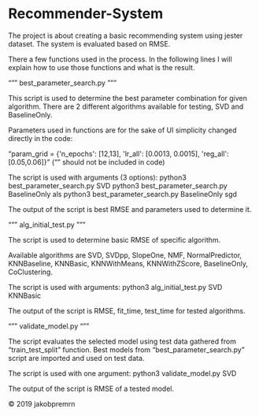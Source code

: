 # Recommender-System

The project is about creating a basic recommending system using jester dataset. The system is evaluated based on RMSE.

There a few functions used in the process. In the following lines I will explain how to use those functions and what is the result.


“”” best_parameter_search.py ”””

This script is used to determine the best parameter combination for given algorithm. There are 2 different algorithms available for testing, SVD and BaselineOnly.

Parameters used in functions are for the sake of UI simplicity changed directly in the code:

“param_grid = {'n_epochs': [12,13], 'lr_all': [0.0013, 0.0015], 'reg_all': [0.05,0.06]}” (“” should not be included in code)

The script is used with arguments (3 options):
python3 best_parameter_search.py SVD
python3 best_parameter_search.py BaselineOnly als
python3 best_parameter_search.py BaselineOnly sgd

The output of the script is best RMSE and parameters used to determine it.



“”” alg_initial_test.py ”””

The script is used to determine basic RMSE of specific algorithm.

Available algorithms are SVD, SVDpp, SlopeOne, NMF, NormalPredictor, KNNBaseline, KNNBasic, KNNWithMeans, KNNWithZScore, BaselineOnly, CoClustering.

The script is used with arguments:
python3 alg_initial_test.py SVD KNNBasic

The output of the script is RMSE, fit_time, test_time for tested algorithms.



“”” validate_model.py “””

The script evaluates the selected model using test data gathered from “train_test_split” function. Best models from “best_parameter_search.py” script are imported and used on test data.

The script is used with one argument:
python3 validate_model.py SVD

The output of the script is RMSE of a tested model.

© 2019 jakobpremrn
